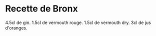 # Recette de Bronx

4.5cl de gin.
1.5cl de vermouth rouge.
1.5cl de vermouth dry.
3cl de jus d'oranges.
